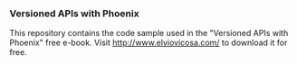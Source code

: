 ### Versioned APIs with Phoenix

This repository contains the code sample used in the "Versioned APIs with Phoenix" free e-book. Visit http://www.elviovicosa.com/ to download it for free.
